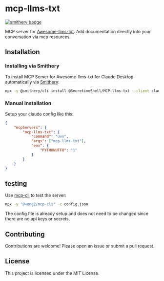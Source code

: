 # mcp-llms-txt

[![smithery badge](https://smithery.ai/badge/@SecretiveShell/MCP-llms-txt)](https://smithery.ai/server/@SecretiveShell/MCP-llms-txt)

MCP server for [Awesome-llms-txt](https://github.com/SecretiveShell/Awesome-llms-txt). Add documentation directly into your conversation via mcp resources.

## Installation

### Installing via Smithery

To install MCP Server for Awesome-llms-txt for Claude Desktop automatically via [Smithery](https://smithery.ai/server/@SecretiveShell/MCP-llms-txt):

```bash
npx -y @smithery/cli install @SecretiveShell/MCP-llms-txt --client claude
```

### Manual Installation
Setup your claude config like this:

```json
{
    "mcpServers": {
        "mcp-llms-txt": {
            "command": "uvx",
            "args": ["mcp-llms-txt"],
            "env": {
                "PYTHONUTF8": "1"
            }
        }
    }
}
```

## testing

Use [mcp-cli](https://github.com/wong2/mcp-cli) to test the server:

```bash
npx -y "@wong2/mcp-cli" -c config.json
```

The config file is already setup and does not need to be changed since there are no api keys or secrets.

## Contributing

Contributions are welcome! Please open an issue or submit a pull request.

## License

This project is licensed under the MIT License.
